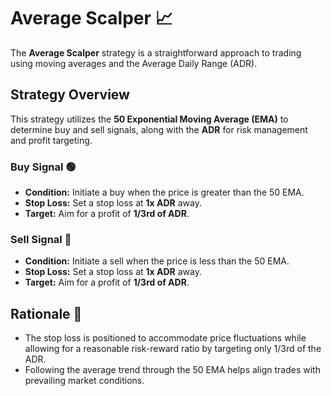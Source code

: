 # Average Scalper 📈

The **Average Scalper** strategy is a straightforward approach to trading using moving averages and the Average Daily Range (ADR).

## Strategy Overview

This strategy utilizes the **50 Exponential Moving Average (EMA)** to determine buy and sell signals, along with the **ADR** for risk management and profit targeting.

### Buy Signal 🟢

- **Condition:** Initiate a buy when the price is greater than the 50 EMA.
- **Stop Loss:** Set a stop loss at **1x ADR** away.
- **Target:** Aim for a profit of **1/3rd of ADR**.

### Sell Signal 🔴

- **Condition:** Initiate a sell when the price is less than the 50 EMA.
- **Stop Loss:** Set a stop loss at **1x ADR** away.
- **Target:** Aim for a profit of **1/3rd of ADR**.

## Rationale 🤔

- The stop loss is positioned to accommodate price fluctuations while allowing for a reasonable risk-reward ratio by targeting only 1/3rd of the ADR.
- Following the average trend through the 50 EMA helps align trades with prevailing market conditions.



